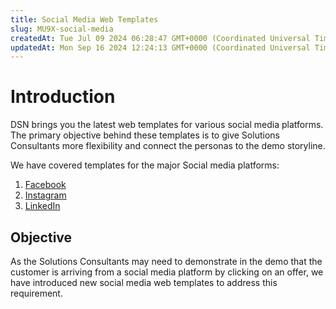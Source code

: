 ```yaml
---
title: Social Media Web Templates
slug: MU9X-social-media
createdAt: Tue Jul 09 2024 06:28:47 GMT+0000 (Coordinated Universal Time)
updatedAt: Mon Sep 16 2024 12:24:13 GMT+0000 (Coordinated Universal Time)
---
```


# Introduction

DSN brings you the latest web templates for various social media platforms. The primary objective behind these templates is to give Solutions Consultants more flexibility and connect the personas to the demo storyline.

We have covered templates for the major Social media platforms:

1. [Facebook](https://dsn.adobe.com/docs/web-template-for-facebook)
2. [Instagram](https://dsn.adobe.com/docs/web-template-for-instagram)
3. [LinkedIn](https://dsn.adobe.com/docs/web-template-for-linkedin)

## Objective

As the Solutions Consultants may need to demonstrate in the demo that the customer is arriving from a social media platform by clicking on an offer, we have introduced new social media web templates to address this requirement.



